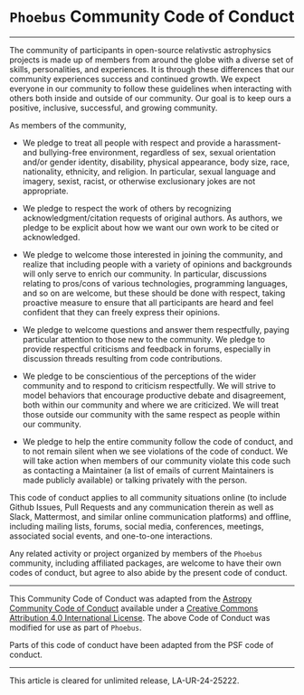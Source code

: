 # `Phoebus` Community Code of Conduct

----

The community of participants in open-source relativstic astrophysics projects is made up of members from around the globe with a diverse set of skills, personalities, and experiences. It is through these differences that our community experiences success and continued growth. We expect everyone in our community to follow these guidelines when interacting with others both inside and outside of our community. Our goal is to keep ours a positive, inclusive, successful, and growing community.

As members of the community,

- We pledge to treat all people with respect and provide a harassment- and bullying-free environment, regardless of sex, sexual orientation and/or gender identity, disability, physical appearance, body size, race, nationality, ethnicity, and religion. In particular, sexual language and imagery, sexist, racist, or otherwise exclusionary jokes are not appropriate.

- We pledge to respect the work of others by recognizing acknowledgment/citation requests of original authors. As authors, we pledge to be explicit about how we want our own work to be cited or acknowledged.

- We pledge to welcome those interested in joining the community, and realize that including people with a variety of opinions and backgrounds will only serve to enrich our community. In particular, discussions relating to pros/cons of various technologies, programming languages, and so on are welcome, but these should be done with respect, taking proactive measure to ensure that all participants are heard and feel confident that they can freely express their opinions.

- We pledge to welcome questions and answer them respectfully, paying particular attention to those new to the community. We pledge to provide respectful criticisms and feedback in forums, especially in discussion threads resulting from code contributions.

- We pledge to be conscientious of the perceptions of the wider community and to respond to criticism respectfully. We will strive to model behaviors that encourage productive debate and disagreement, both within our community and where we are criticized. We will treat those outside our community with the same respect as people within our community.

- We pledge to help the entire community follow the code of conduct, and to not remain silent when we see violations of the code of conduct. We will take action when members of our community violate this code such as contacting a Maintainer (a list of emails of current Maintainers is made publicly available) or talking privately with the person.

This code of conduct applies to all community situations online (to include Github Issues, Pull Requests and any communication therein as well as Slack, Mattermost, and similar online communication platforms) and offline, including mailing lists, forums, social media, conferences, meetings, associated social events, and one-to-one interactions.

Any related activity or project organized by members of the `Phoebus` community, including affiliated packages, are welcome to have their own codes of conduct, but agree to also abide by the present code of conduct.

---
This Community Code of Conduct was adapted from the [Astropy Community Code of Conduct](https://www.astropy.org/code_of_conduct.html#:~:text=We%20pledge%20to%20treat%20all,nationality%2C%20ethnicity%2C%20and%20religion.) available under a [Creative Commons Attribution 4.0 International License](https://creativecommons.org/licenses/by/4.0/). 
The above Code of Conduct was modified for use as part of `Phoebus`.

Parts of this code of conduct have been adapted from the PSF code of conduct.

* * *
This article is cleared for unlimited release, LA-UR-24-25222.

